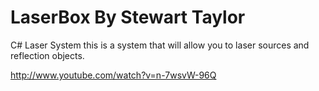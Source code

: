LaserBox
By Stewart Taylor
========

C# Laser System this is a system that will allow you to laser sources and reflection objects.

http://www.youtube.com/watch?v=n-7wsvW-96Q
